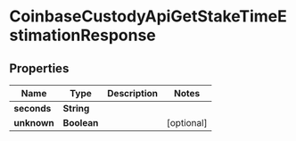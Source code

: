 
# CoinbaseCustodyApiGetStakeTimeEstimationResponse

## Properties
Name | Type | Description | Notes
------------ | ------------- | ------------- | -------------
**seconds** | **String** |  | 
**unknown** | **Boolean** |  |  [optional]



